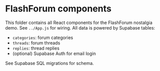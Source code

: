 # FlashForum components

This folder contains all React components for the FlashForum nostalgia demo. See `../App.js` for wiring. All data is powered by Supabase tables:
- `categories`: forum categories
- `threads`: forum threads
- `replies`: thread replies
- (optional) Supabase Auth for email login

See Supabase SQL migrations for schema.
